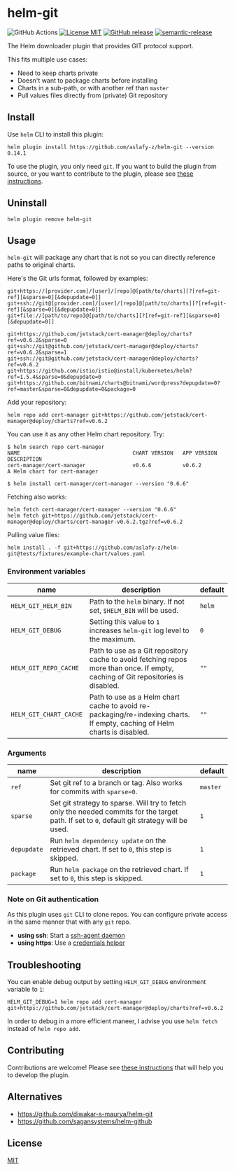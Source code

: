 # helm-git

![GitHub Actions](https://github.com/aslafy-z/helm-git/workflows/test/badge.svg?branch=master)
[![License MIT](https://img.shields.io/badge/license-MIT-blue.svg?style=flat)](./LICENSE)
[![GitHub release](https://img.shields.io/github/tag-date/aslafy-z/helm-git.svg)](https://github.com/aslafy-z/helm-git/releases)
[![semantic-release](https://img.shields.io/badge/%20%20%F0%9F%93%A6%F0%9F%9A%80-semantic--release-e10079.svg)](https://github.com/semantic-release/semantic-release)

The Helm downloader plugin that provides GIT protocol support.

This fits multiple use cases:

- Need to keep charts private
- Doesn't want to package charts before installing
- Charts in a sub-path, or with another ref than `master`
- Pull values files directly from (private) Git repository

## Install

Use `helm` CLI to install this plugin:

    helm plugin install https://github.com/aslafy-z/helm-git --version 0.14.1

To use the plugin, you only need `git`. If you want to build the plugin from source, or you want to contribute
to the plugin, please see [these instructions](.github/CONTRIBUTING.md).

## Uninstall

    helm plugin remove helm-git

## Usage

`helm-git` will package any chart that is not so you can  directly reference paths to original charts.

Here's the Git urls format, followed by examples:

    git+https://[provider.com]/[user]/[repo]@[path/to/charts][?[ref=git-ref][&sparse=0][&depupdate=0]]
    git+ssh://git@[provider.com]/[user]/[repo]@[path/to/charts][?[ref=git-ref][&sparse=0][&depupdate=0]]
    git+file://[path/to/repo]@[path/to/charts][?[ref=git-ref][&sparse=0][&depupdate=0]]

    git+https://github.com/jetstack/cert-manager@deploy/charts?ref=v0.6.2&sparse=0
    git+ssh://git@github.com/jetstack/cert-manager@deploy/charts?ref=v0.6.2&sparse=1
    git+ssh://git@github.com/jetstack/cert-manager@deploy/charts?ref=v0.6.2
    git+https://github.com/istio/istio@install/kubernetes/helm?ref=1.5.4&sparse=0&depupdate=0
    git+https://github.com/bitnami/charts@bitnami/wordpress?depupdate=0?ref=master&sparse=0&depupdate=0&package=0

Add your repository:

    helm repo add cert-manager git+https://github.com/jetstack/cert-manager@deploy/charts?ref=v0.6.2

You can use it as any other Helm chart repository. Try:

    $ helm search repo cert-manager
    NAME                                    CHART VERSION   APP VERSION     DESCRIPTION
    cert-manager/cert-manager               v0.6.6          v0.6.2          A Helm chart for cert-manager

    $ helm install cert-manager/cert-manager --version "0.6.6"

Fetching also works:

    helm fetch cert-manager/cert-manager --version "0.6.6"
    helm fetch git+https://github.com/jetstack/cert-manager@deploy/charts/cert-manager-v0.6.2.tgz?ref=v0.6.2

Pulling value files:

    helm install . -f git+https://github.com/aslafy-z/helm-git@tests/fixtures/example-chart/values.yaml

### Environment variables

**name**|**description**|**default**
--------|---------------|-----------
`HELM_GIT_HELM_BIN`|Path to the `helm` binary. If not set, `$HELM_BIN` will be used.|`helm`
`HELM_GIT_DEBUG`|Setting this value to `1` increases `helm-git` log level to the maximum. |`0`
`HELM_GIT_REPO_CACHE`|Path to use as a Git repository cache to avoid fetching repos more than once. If empty, caching of Git repositories is disabled.|`""`
`HELM_GIT_CHART_CACHE`|Path to use as a Helm chart cache to avoid re-packaging/re-indexing charts. If empty, caching of Helm charts is disabled.|`""`

### Arguments

**name**|**description**|**default**
--------|---------------|-----------
`ref`|Set git ref to a branch or tag. Also works for commits with `sparse=0`.|`master`
`sparse`|Set git strategy to sparse. Will try to fetch only the needed commits for the target path. If set to `0`, default git strategy will be used.|`1`
`depupdate`|Run `helm dependency update` on the retrieved chart. If set to `0`, this step is skipped.|`1`
`package`|Run `helm package` on the retrieved chart. If set to `0`, this step is skipped.|`1`

### Note on Git authentication

As this plugin uses `git` CLI to clone repos. You can configure private access in the same manner that with any `git` repo.

- **using ssh**: Start a [ssh-agent daemon](https://help.github.com/articles/generating-a-new-ssh-key-and-adding-it-to-the-ssh-agent/#adding-your-ssh-key-to-the-ssh-agent)
- **using https**: Use a [credentials helper](https://git-scm.com/docs/gitcredentials)

## Troubleshooting

You can enable debug output by setting `HELM_GIT_DEBUG` environment variable to `1`:

    HELM_GIT_DEBUG=1 helm repo add cert-manager git+https://github.com/jetstack/cert-manager@deploy/charts?ref=v0.6.2

In order to debug in a more efficient maneer, I advise you use `helm fetch` instead of `helm repo add`.

## Contributing

Contributions are welcome! Please see [these instructions](.github/CONTRIBUTING.md) that will help you to develop the plugin.

## Alternatives

- <https://github.com/diwakar-s-maurya/helm-git>
- <https://github.com/sagansystems/helm-github>

## License

[MIT](LICENSE)
